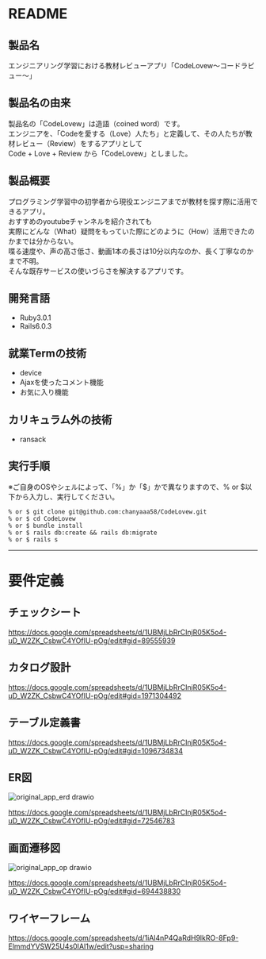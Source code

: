 # README

## 製品名

エンジニアリング学習における教材レビューアプリ「CodeLovew〜コードラビュー〜」

## 製品名の由来

製品名の「CodeLovew」は造語（coined word）です。<br>
エンジニアを、「Codeを愛する（Love）人たち」と定義して、その人たちが教材レビュー（Review）をするアプリとして<br>
Code + Love + Review から「CodeLovew」としました。

## 製品概要

プログラミング学習中の初学者から現役エンジニアまでが教材を探す際に活用できるアプリ。<br>
おすすめのyoutubeチャンネルを紹介されても<br>
実際にどんな（What）疑問をもっていた際にどのように（How）活用できたのかまでは分からない。<br>
喋る速度や、声の高さ低さ、動画1本の長さは10分以内なのか、長く丁寧なのかまで不明。<br>
そんな既存サービスの使いづらさを解決するアプリです。


## 開発言語

- Ruby3.0.1
- Rails6.0.3

## 就業Termの技術

- device
- Ajaxを使ったコメント機能
- お気に入り機能

## カリキュラム外の技術

- ransack

## 実行手順

※ご自身のOSやシェルによって、「%」か「$」かで異なりますので、% or $以下から入力し、実行してください。

```
% or $ git clone git@github.com:chanyaaa58/CodeLovew.git
% or $ cd CodeLovew
% or $ bundle install
% or $ rails db:create && rails db:migrate
% or $ rails s
```

***

# 要件定義

## チェックシート

https://docs.google.com/spreadsheets/d/1UBMjLbRrCInjR05K5o4-uD_W2ZK_CsbwC4YOfIU-pOg/edit#gid=89555939

## カタログ設計

https://docs.google.com/spreadsheets/d/1UBMjLbRrCInjR05K5o4-uD_W2ZK_CsbwC4YOfIU-pOg/edit#gid=1971304492

## テーブル定義書

https://docs.google.com/spreadsheets/d/1UBMjLbRrCInjR05K5o4-uD_W2ZK_CsbwC4YOfIU-pOg/edit#gid=1096734834

## ER図
![original_app_erd drawio](https://user-images.githubusercontent.com/86763220/137439883-9ed3d216-1a84-40d3-9bb5-3823168e315b.png)

https://docs.google.com/spreadsheets/d/1UBMjLbRrCInjR05K5o4-uD_W2ZK_CsbwC4YOfIU-pOg/edit#gid=72546783

## 画面遷移図
![original_app_op drawio](https://user-images.githubusercontent.com/86763220/136342933-e820d563-b282-4eb5-b83d-016066577f88.png)

https://docs.google.com/spreadsheets/d/1UBMjLbRrCInjR05K5o4-uD_W2ZK_CsbwC4YOfIU-pOg/edit#gid=694438830

## ワイヤーフレーム

https://docs.google.com/spreadsheets/d/1iAl4nP4QaRdH9lkRO-8Fp9-ElmmdYVSW25U4s0IAI1w/edit?usp=sharing








